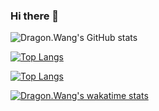 ### Hi there 👋

<!--
**dragonwang-hub/dragonwang-hub** is a ✨ _special_ ✨ repository because its `README.md` (this file) appears on your GitHub profile.

Here are some ideas to get you started:

- 🔭 I’m currently working on ...
- 🌱 I’m currently learning ...
- 👯 I’m looking to collaborate on ...
- 🤔 I’m looking for help with ...
- 💬 Ask me about ...
- 📫 How to reach me: ...
- 😄 Pronouns: ...
- ⚡ Fun fact: ...
-->


![Dragon.Wang's GitHub stats](https://github-readme-stats.vercel.app/api?username=dragonwang-hub&bg_color=30,e96443,904e95&title_color=fff&text_color=fff)

[![Top Langs](https://github-readme-stats.vercel.app/api/top-langs/?username=dragonwang-hub)](https://github.com/anuraghazra/github-readme-stats)

[![Top Langs](https://github-readme-stats.vercel.app/api/top-langs/?username=dragonwang-hub&layout=compact)](https://github.com/anuraghazra/github-readme-stats)

[![Dragon.Wang's wakatime stats](https://github-readme-stats.vercel.app/api/wakatime?username=dragonwang-hub)](https://github.com/anuraghazra/github-readme-stats)

